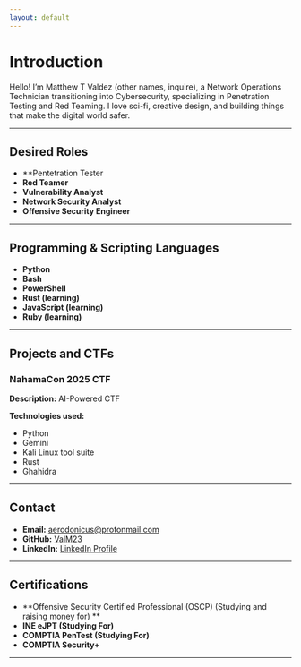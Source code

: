 ```yaml
---
layout: default
---
```


# Introduction

Hello! I’m Matthew T Valdez (other names, inquire), 
a Network Operations Technician transitioning into Cybersecurity, specializing in Penetration Testing and Red Teaming. I love sci-fi, creative design, and building things that make the digital world safer.

---

## Desired Roles

- **Pentetration Tester
- **Red Teamer** 
- **Vulnerability Analyst**
- **Network Security Analyst**
- **Offensive Security Engineer**

---

## Programming & Scripting Languages

- **Python**
- **Bash**
- **PowerShell**
- **Rust (learning)**
- **JavaScript (learning)**
- **Ruby (learning)**

---

## Projects and CTFs

### NahamaCon 2025 CTF
**Description:** AI-Powered CTF 

**Technologies used:** 
- Python 
- Gemini
- Kali Linux tool suite
- Rust
- Ghahidra



---

## Contact

- **Email:** aerodonicus@protonmail.com
- **GitHub:** [ValM23](https://github.com/ValM23)
- **LinkedIn:** [LinkedIn Profile](https://linkedin.com/in/matttvaldez)

---

## Certifications

- **Offensive Security Certified Professional (OSCP) (Studying and raising money for) **
- **INE eJPT (Studying For)**
- **COMPTIA PenTest (Studying For)**
- **COMPTIA Security+**


---

